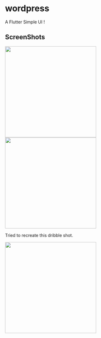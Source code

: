 # wordpress

A Flutter Simple UI !

## ScreenShots

<img src = "https://i.imgur.com/S79nsH1.jpg" width="300" />

<img src = "https://i.imgur.com/va9yQI6.jpg" width="300" />


Tried to recreate this dribble shot.


<img src = "https://i.imgur.com/mNDJ594.png" width="300" />
